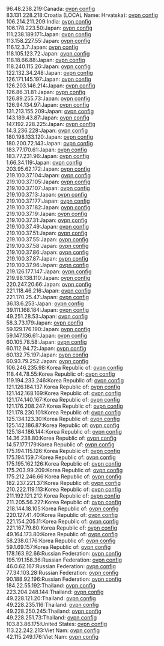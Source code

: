 96.48.238.219:Canada: [ovpn config](vpn/96_48_238_219.ovpn)  
83.131.228.218:Croatia (LOCAL Name: Hrvatska): [ovpn config](vpn/83_131_228_218.ovpn)  
106.214.211.209:India: [ovpn config](vpn/106_214_211_209.ovpn)  
106.178.223.50:Japan: [ovpn config](vpn/106_178_223_50.ovpn)  
111.238.189.171:Japan: [ovpn config](vpn/111_238_189_171.ovpn)  
113.158.227.55:Japan: [ovpn config](vpn/113_158_227_55.ovpn)  
116.12.3.7:Japan: [ovpn config](vpn/116_12_3_7.ovpn)  
118.105.123.72:Japan: [ovpn config](vpn/118_105_123_72.ovpn)  
118.18.66.88:Japan: [ovpn config](vpn/118_18_66_88.ovpn)  
118.240.115.26:Japan: [ovpn config](vpn/118_240_115_26.ovpn)  
122.132.34.248:Japan: [ovpn config](vpn/122_132_34_248.ovpn)  
126.171.145.197:Japan: [ovpn config](vpn/126_171_145_197.ovpn)  
126.203.146.214:Japan: [ovpn config](vpn/126_203_146_214.ovpn)  
126.86.31.81:Japan: [ovpn config](vpn/126_86_31_81.ovpn)  
126.89.255.73:Japan: [ovpn config](vpn/126_89_255_73.ovpn)  
126.94.134.97:Japan: [ovpn config](vpn/126_94_134_97.ovpn)  
131.213.155.209:Japan: [ovpn config](vpn/131_213_155_209.ovpn)  
143.189.43.87:Japan: [ovpn config](vpn/143_189_43_87.ovpn)  
147.192.228.225:Japan: [ovpn config](vpn/147_192_228_225.ovpn)  
14.3.236.228:Japan: [ovpn config](vpn/14_3_236_228.ovpn)  
180.198.133.120:Japan: [ovpn config](vpn/180_198_133_120.ovpn)  
180.200.72.143:Japan: [ovpn config](vpn/180_200_72_143.ovpn)  
183.77.170.61:Japan: [ovpn config](vpn/183_77_170_61.ovpn)  
183.77.231.96:Japan: [ovpn config](vpn/183_77_231_96.ovpn)  
1.66.34.119:Japan: [ovpn config](vpn/1_66_34_119.ovpn)  
203.95.62.172:Japan: [ovpn config](vpn/203_95_62_172.ovpn)  
219.100.37.104:Japan: [ovpn config](vpn/219_100_37_104.ovpn)  
219.100.37.105:Japan: [ovpn config](vpn/219_100_37_105.ovpn)  
219.100.37.107:Japan: [ovpn config](vpn/219_100_37_107.ovpn)  
219.100.37.13:Japan: [ovpn config](vpn/219_100_37_13.ovpn)  
219.100.37.177:Japan: [ovpn config](vpn/219_100_37_177.ovpn)  
219.100.37.182:Japan: [ovpn config](vpn/219_100_37_182.ovpn)  
219.100.37.19:Japan: [ovpn config](vpn/219_100_37_19.ovpn)  
219.100.37.31:Japan: [ovpn config](vpn/219_100_37_31.ovpn)  
219.100.37.49:Japan: [ovpn config](vpn/219_100_37_49.ovpn)  
219.100.37.51:Japan: [ovpn config](vpn/219_100_37_51.ovpn)  
219.100.37.55:Japan: [ovpn config](vpn/219_100_37_55.ovpn)  
219.100.37.58:Japan: [ovpn config](vpn/219_100_37_58.ovpn)  
219.100.37.86:Japan: [ovpn config](vpn/219_100_37_86.ovpn)  
219.100.37.87:Japan: [ovpn config](vpn/219_100_37_87.ovpn)  
219.100.37.96:Japan: [ovpn config](vpn/219_100_37_96.ovpn)  
219.126.177.147:Japan: [ovpn config](vpn/219_126_177_147.ovpn)  
219.98.138.110:Japan: [ovpn config](vpn/219_98_138_110.ovpn)  
220.247.20.66:Japan: [ovpn config](vpn/220_247_20_66.ovpn)  
221.118.46.216:Japan: [ovpn config](vpn/221_118_46_216.ovpn)  
221.170.25.47:Japan: [ovpn config](vpn/221_170_25_47.ovpn)  
36.13.6.253:Japan: [ovpn config](vpn/36_13_6_253.ovpn)  
39.111.168.184:Japan: [ovpn config](vpn/39_111_168_184.ovpn)  
49.251.28.53:Japan: [ovpn config](vpn/49_251_28_53.ovpn)  
58.3.73.179:Japan: [ovpn config](vpn/58_3_73_179.ovpn)  
59.129.176.190:Japan: [ovpn config](vpn/59_129_176_190.ovpn)  
59.147.136.61:Japan: [ovpn config](vpn/59_147_136_61.ovpn)  
60.105.78.58:Japan: [ovpn config](vpn/60_105_78_58.ovpn)  
60.112.94.72:Japan: [ovpn config](vpn/60_112_94_72.ovpn)  
60.132.75.197:Japan: [ovpn config](vpn/60_132_75_197.ovpn)  
60.93.79.252:Japan: [ovpn config](vpn/60_93_79_252.ovpn)  
106.246.235.98:Korea Republic of: [ovpn config](vpn/106_246_235_98.ovpn)  
118.44.78.55:Korea Republic of: [ovpn config](vpn/118_44_78_55.ovpn)  
119.194.233.246:Korea Republic of: [ovpn config](vpn/119_194_233_246.ovpn)  
121.126.184.137:Korea Republic of: [ovpn config](vpn/121_126_184_137.ovpn)  
121.142.168.169:Korea Republic of: [ovpn config](vpn/121_142_168_169.ovpn)  
121.174.140.167:Korea Republic of: [ovpn config](vpn/121_174_140_167.ovpn)  
121.176.208.247:Korea Republic of: [ovpn config](vpn/121_176_208_247.ovpn)  
121.178.230.101:Korea Republic of: [ovpn config](vpn/121_178_230_101.ovpn)  
125.134.123.30:Korea Republic of: [ovpn config](vpn/125_134_123_30.ovpn)  
125.142.186.87:Korea Republic of: [ovpn config](vpn/125_142_186_87.ovpn)  
125.184.186.144:Korea Republic of: [ovpn config](vpn/125_184_186_144.ovpn)  
14.36.238.80:Korea Republic of: [ovpn config](vpn/14_36_238_80.ovpn)  
14.57.177.179:Korea Republic of: [ovpn config](vpn/14_57_177_179.ovpn)  
175.194.115.126:Korea Republic of: [ovpn config](vpn/175_194_115_126.ovpn)  
175.194.159.7:Korea Republic of: [ovpn config](vpn/175_194_159_7.ovpn)  
175.195.162.126:Korea Republic of: [ovpn config](vpn/175_195_162_126.ovpn)  
175.203.99.209:Korea Republic of: [ovpn config](vpn/175_203_99_209.ovpn)  
175.212.246.66:Korea Republic of: [ovpn config](vpn/175_212_246_66.ovpn)  
182.237.221.37:Korea Republic of: [ovpn config](vpn/182_237_221_37.ovpn)  
210.222.119.113:Korea Republic of: [ovpn config](vpn/210_222_119_113.ovpn)  
211.192.121.212:Korea Republic of: [ovpn config](vpn/211_192_121_212.ovpn)  
211.205.56.227:Korea Republic of: [ovpn config](vpn/211_205_56_227.ovpn)  
218.144.18.105:Korea Republic of: [ovpn config](vpn/218_144_18_105.ovpn)  
220.127.41.40:Korea Republic of: [ovpn config](vpn/220_127_41_40.ovpn)  
221.154.205.11:Korea Republic of: [ovpn config](vpn/221_154_205_11.ovpn)  
221.167.79.80:Korea Republic of: [ovpn config](vpn/221_167_79_80.ovpn)  
49.164.173.80:Korea Republic of: [ovpn config](vpn/49_164_173_80.ovpn)  
58.238.0.176:Korea Republic of: [ovpn config](vpn/58_238_0_176.ovpn)  
59.1.69.157:Korea Republic of: [ovpn config](vpn/59_1_69_157.ovpn)  
178.163.92.66:Russian Federation: [ovpn config](vpn/178_163_92_66.ovpn)  
195.191.158.36:Russian Federation: [ovpn config](vpn/195_191_158_36.ovpn)  
46.0.62.167:Russian Federation: [ovpn config](vpn/46_0_62_167.ovpn)  
77.34.103.28:Russian Federation: [ovpn config](vpn/77_34_103_28.ovpn)  
90.188.92.196:Russian Federation: [ovpn config](vpn/90_188_92_196.ovpn)  
184.22.55.192:Thailand: [ovpn config](vpn/184_22_55_192.ovpn)  
223.204.248.144:Thailand: [ovpn config](vpn/223_204_248_144.ovpn)  
49.228.121.20:Thailand: [ovpn config](vpn/49_228_121_20.ovpn)  
49.228.235.116:Thailand: [ovpn config](vpn/49_228_235_116.ovpn)  
49.228.250.245:Thailand: [ovpn config](vpn/49_228_250_245.ovpn)  
49.228.251.73:Thailand: [ovpn config](vpn/49_228_251_73.ovpn)  
103.83.86.175:United States: [ovpn config](vpn/103_83_86_175.ovpn)  
113.22.242.213:Viet Nam: [ovpn config](vpn/113_22_242_213.ovpn)  
42.115.249.176:Viet Nam: [ovpn config](vpn/42_115_249_176.ovpn)  
